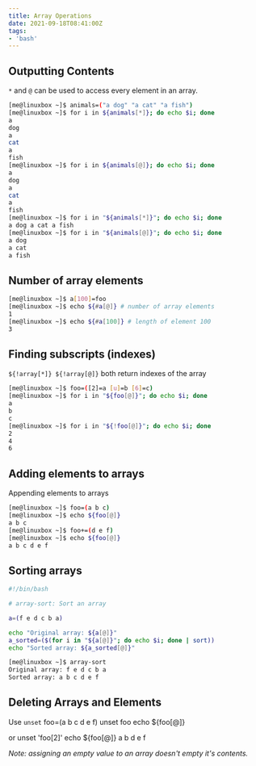 ```yaml
---
title: Array Operations
date: 2021-09-18T08:41:00Z
tags:
- 'bash'
---
```


##  Outputting Contents

`*` and `@` can be used to access every element in an array.

``` bash
[me@linuxbox ~]$ animals=("a dog" "a cat" "a fish")
[me@linuxbox ~]$ for i in ${animals[*]}; do echo $i; done
a
dog
a
cat
a
fish
[me@linuxbox ~]$ for i in ${animals[@]}; do echo $i; done
a
dog
a
cat
a
fish
[me@linuxbox ~]$ for i in "${animals[*]}"; do echo $i; done
a dog a cat a fish
[me@linuxbox ~]$ for i in "${animals[@]}"; do echo $i; done
a dog
a cat
a fish
```

## Number of array elements

``` bash
[me@linuxbox ~]$ a[100]=foo
[me@linuxbox ~]$ echo ${#a[@]} # number of array elements
1
[me@linuxbox ~]$ echo ${#a[100]} # length of element 100
3
```

## Finding subscripts (indexes)

`${!array[*]} ${!array[@]}` both return indexes of the array

``` bash
[me@linuxbox ~]$ foo=([2]=a [u]=b [6]=c)
[me@linuxbox ~]$ for i in "${foo[@]}"; do echo $i; done
a
b
c
[me@linuxbox ~]$ for i in "${!foo[@]}"; do echo $i; done
2
4
6
```

## Adding elements to arrays

Appending elements to arrays

``` bash
[me@linuxbox ~]$ foo=(a b c)
[me@linuxbox ~]$ echo ${foo[@]}
a b c
[me@linuxbox ~]$ foo+=(d e f)
[me@linuxbox ~]$ echo ${foo[@]}
a b c d e f
```

## Sorting arrays

``` bash
#!/bin/bash

# array-sort: Sort an array

a=(f e d c b a)

echo "Original array: ${a[@]}"
a_sorted=($(for i in "${a[@]}"; do echo $i; done | sort))
echo "Sorted array: ${a_sorted[@]}"
```

``` bash
[me@linuxbox ~]$ array-sort
Original array: f e d c b a
Sorted array: a b c d e f
```

## Deleting Arrays and Elements

Use `unset` foo=(a b c d e f) unset foo echo ${foo\[@\]}

or unset 'foo\[2\]' echo ${foo\[@\]} a b d e f

*Note: assigning an empty value to an array doesn't empty it's
contents.*

